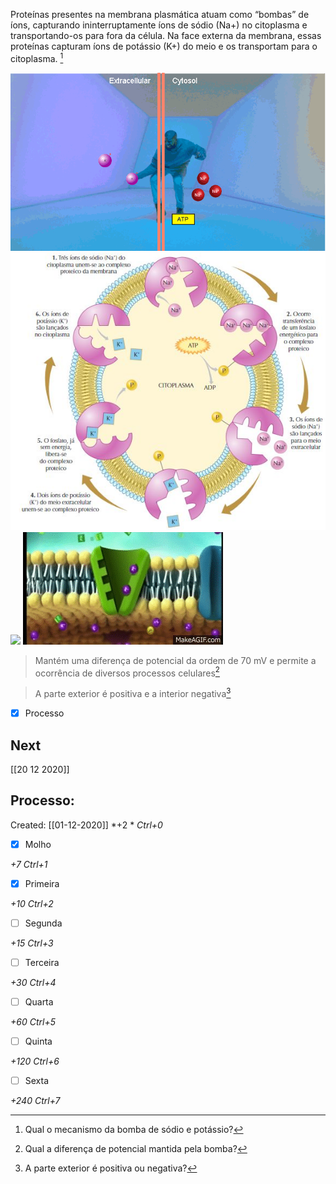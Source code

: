 Proteínas  presentes  na  membrana plasmática atuam como “bombas” de íons, capturando ininterruptamente íons de sódio (Na+) no citoplasma e transportando-os para fora da célula. Na face externa da membrana, essas proteínas capturam íons de potássio (K+) do meio e os transportam para o citoplasma. [^1]

[^1]: Qual o mecanismo da bomba de sódio e potássio?


![](Imagens/cADbziS.gif)	
![](Imagens/paste-20e847fdc093add4125a7f691d84a41c3cbe579e.jpg)
![](Imagens/SolidActualGuineapig-size_restricted.gif)
![](Imagens/ZCu0UH.gif)

> Mantém uma diferença de potencial da ordem de 70 mV e permite a ocorrência de diversos processos celulares[^2]

[^2]: Qual a diferença de potencial mantida pela bomba?

> A parte exterior é positiva e a interior negativa[^3]

[^3]: A parte exterior é positiva ou negativa?


- [x] Processo 

## Next
[[20 12 2020]]
## Processo:
Created: [[01-12-2020]]
*+2 *  *Ctrl+0*
- [x] Molho  

*+7*  *Ctrl+1*

- [x] Primeira 

*+10*  *Ctrl+2*

- [ ] Segunda

*+15*  *Ctrl+3*

- [ ] Terceira 

*+30*  *Ctrl+4*

- [ ] Quarta 

*+60*  *Ctrl+5*

- [ ] Quinta 

*+120*  *Ctrl+6*

- [ ] Sexta 

*+240*  *Ctrl+7*
